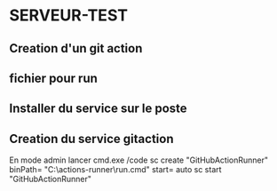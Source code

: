 # SERVEUR-TEST
## Creation d'un git action
## fichier pour run
## Installer du service sur le poste
## Creation du service gitaction
  En mode admin lancer cmd.exe
  /code 
  sc create "GitHubActionRunner" binPath= "C:\actions-runner\run.cmd" start= auto
  sc start "GitHubActionRunner"

